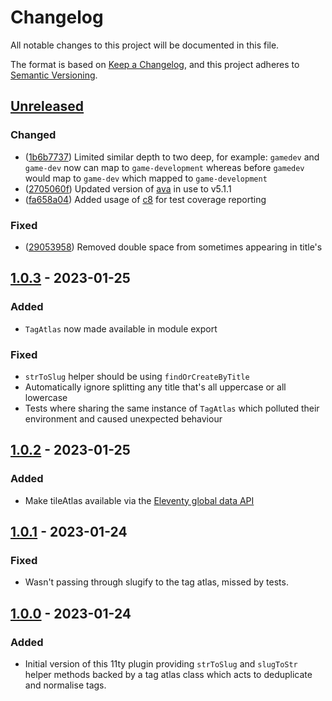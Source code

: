 # Changelog

All notable changes to this project will be documented in this file.

The format is based on [Keep a Changelog](https://keepachangelog.com/en/1.0.0/),
and this project adheres to [Semantic Versioning](https://semver.org/spec/v2.0.0.html).

## [Unreleased]

### Changed

- ([1b6b7737]) Limited similar depth to two deep, for example: `gamedev` and `game-dev` now can map to `game-development` whereas before `gamedev` would map to `game-dev` which mapped to `game-development`
- ([2705060f]) Updated version of [ava](https://www.npmjs.com/package/ava) in use to v5.1.1
- ([fa658a04]) Added usage of [c8](https://github.com/bcoe/c8) for test coverage reporting

### Fixed

- ([29053958]) Removed double space from sometimes appearing in title's

## [1.0.3] - 2023-01-25

### Added

- `TagAtlas` now made available in module export

### Fixed

- `strToSlug` helper should be using `findOrCreateByTitle`
- Automatically ignore splitting any title that's all uppercase or all lowercase
- Tests where sharing the same instance of `TagAtlas` which polluted their environment and caused unexpected behaviour

## [1.0.2] - 2023-01-25

### Added

- Make tileAtlas available via the [Eleventy global data API](https://www.11ty.dev/docs/data-global-custom/)

## [1.0.1] - 2023-01-24

### Fixed

- Wasn't passing through slugify to the tag atlas, missed by tests.

## [1.0.0] - 2023-01-24

### Added
- Initial version of this 11ty plugin providing `strToSlug` and `slugToStr` helper methods backed by a tag atlas class which acts to deduplicate and normalise tags.

[unreleased]: https://github.com/photogabble/eleventy-plugin-tag-normaliser/compare/v1.0.3...HEAD
[1.0.3]: https://github.com/photogabble/eleventy-plugin-tag-normaliser/compare/v1.0.2...v1.0.3
[1.0.2]: https://github.com/photogabble/eleventy-plugin-tag-normaliser/compare/v1.0.1...v1.0.2
[1.0.1]: https://github.com/photogabble/eleventy-plugin-tag-normaliser/compare/v1.0.0...v1.0.1
[1.0.0]: https://github.com/photogabble/eleventy-plugin-tag-normaliser/releases/tag/v1.0.0

[1b6b7737]:https://github.com/photogabble/eleventy-plugin-tag-normaliser/commit/1b6b7737
[29053958]:https://github.com/photogabble/eleventy-plugin-tag-normaliser/commit/29053958
[2705060f]:https://github.com/photogabble/eleventy-plugin-tag-normaliser/commit/2705060f
[fa658a04]:https://github.com/photogabble/eleventy-plugin-tag-normaliser/commit/fa658a04
